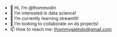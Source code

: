 - 👋 Hi, I’m @thommodin
- 👀 I’m interested in data science!
- 🌱 I’m currently learning streamlit!
- 💞️ I’m looking to collaborate on ds projects!
- 📫 How to reach me: thommygalindo@gmail.com
